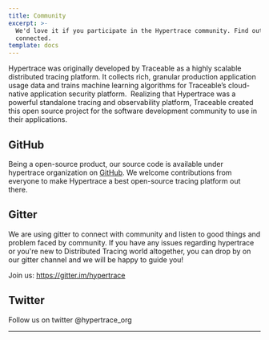 ```yaml
---
title: Community
excerpt: >-
  We'd love it if you participate in the Hypertrace community. Find out how to get
  connected.
template: docs
---
```

Hypertrace was originally developed by Traceable as a highly scalable distributed tracing platform. It collects rich, granular production application usage data and trains machine learning algorithms for Traceable’s cloud-native application security platform. 
‍
Realizing that Hypertrace was a powerful standalone tracing and observability platform, Traceable created this open source project for the software development community to use in their applications.

## GitHub

Being a open-source product, our source code is available under hypertrace organization on [GitHub](https://github.com/hypertrace). We welcome contributions from everyone to make Hypertrace a best open-source tracing platform out there. 


## Gitter
We are using gitter to connect with community and listen to good things and problem faced by community. If you have any issues regarding hypertrace or you're new to Distributed Tracing world altogether, you can drop by on our gitter channel and we will be happy to guide you!

Join us: https://gitter.im/hypertrace 

## Twitter

Follow us on twitter @hypertrace_org

***

